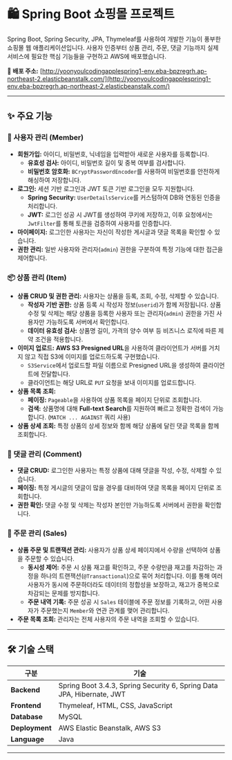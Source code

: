 # 🛍️ Spring Boot 쇼핑몰 프로젝트

Spring Boot, Spring Security, JPA, Thymeleaf를 사용하여 개발한 기능이 풍부한 쇼핑몰 웹 애플리케이션입니다. 사용자 인증부터 상품 관리, 주문, 댓글 기능까지 실제 서비스에 필요한 핵심 기능들을 구현하고 AWS에 배포했습니다.

**🔗 배포 주소:** [http://yoonyoulcodingapplespring1-env.eba-bpzregrh.ap-northeast-2.elasticbeanstalk.com/](http://yoonyoulcodingapplespring1-env.eba-bpzregrh.ap-northeast-2.elasticbeanstalk.com/)

---

## ✨ 주요 기능

### 👤 사용자 관리 (Member)
- **회원가입:** 아이디, 비밀번호, 닉네임을 입력받아 새로운 사용자를 등록합니다.
    - **유효성 검사:** 아이디, 비밀번호 길이 및 중복 여부를 검사합니다.
    - **비밀번호 암호화:** `BCryptPasswordEncoder`를 사용하여 비밀번호를 안전하게 해싱하여 저장합니다.
- **로그인:** 세션 기반 로그인과 JWT 토큰 기반 로그인을 모두 지원합니다.
    - **Spring Security:** `UserDetailsService`를 커스텀하여 DB와 연동된 인증을 처리합니다.
    - **JWT:** 로그인 성공 시 JWT를 생성하여 쿠키에 저장하고, 이후 요청에서는 `JwtFilter`를 통해 토큰을 검증하여 사용자를 인증합니다.
- **마이페이지:** 로그인한 사용자는 자신이 작성한 게시글과 댓글 목록을 확인할 수 있습니다.
- **권한 관리:** 일반 사용자와 관리자(`admin`) 권한을 구분하여 특정 기능에 대한 접근을 제어합니다.

### 📦 상품 관리 (Item)
- **상품 CRUD 및 권한 관리:** 사용자는 상품을 등록, 조회, 수정, 삭제할 수 있습니다.
    - **작성자 기반 권한:** 상품 등록 시 작성자 정보(`userid`)가 함께 저장됩니다. 상품 수정 및 삭제는 해당 상품을 등록한 사용자 또는 관리자(`admin`) 권한을 가진 사용자만 가능하도록 서버에서 확인합니다.
    - **데이터 유효성 검사:** 상품명 길이, 가격의 양수 여부 등 비즈니스 로직에 따른 제약 조건을 적용합니다.
- **이미지 업로드:** **AWS S3 Presigned URL**을 사용하여 클라이언트가 서버를 거치지 않고 직접 S3에 이미지를 업로드하도록 구현했습니다.
    - `S3Service`에서 업로드할 파일 이름으로 Presigned URL을 생성하여 클라이언트에 전달합니다.
    - 클라이언트는 해당 URL로 `PUT` 요청을 보내 이미지를 업로드합니다.
- **상품 목록 조회:**
    - **페이징:** `Pageable`을 사용하여 상품 목록을 페이지 단위로 조회합니다.
    - **검색:** 상품명에 대해 **Full-text Search**를 지원하여 빠르고 정확한 검색이 가능합니다. (`MATCH ... AGAINST` 쿼리 사용)
- **상품 상세 조회:** 특정 상품의 상세 정보와 함께 해당 상품에 달린 댓글 목록을 함께 조회합니다.

### 💬 댓글 관리 (Comment)
- **댓글 CRUD:** 로그인한 사용자는 특정 상품에 대해 댓글을 작성, 수정, 삭제할 수 있습니다.
- **페이징:** 특정 게시글의 댓글이 많을 경우를 대비하여 댓글 목록을 페이지 단위로 조회합니다.
- **권한 확인:** 댓글 수정 및 삭제는 작성자 본인만 가능하도록 서버에서 권한을 확인합니다.

### 🛒 주문 관리 (Sales)
- **상품 주문 및 트랜잭션 관리:** 사용자가 상품 상세 페이지에서 수량을 선택하여 상품을 주문할 수 있습니다.
    - **동시성 제어:** 주문 시 상품 재고를 확인하고, 주문 수량만큼 재고를 차감하는 과정을 하나의 트랜잭션(`@Transactional`)으로 묶어 처리합니다. 이를 통해 여러 사용자가 동시에 주문하더라도 데이터의 정합성을 보장하고, 재고가 중복으로 차감되는 문제를 방지합니다.
    - **주문 내역 기록:** 주문 성공 시 `Sales` 테이블에 주문 정보를 기록하고, 어떤 사용자가 주문했는지 `Member`와 연관 관계를 맺어 관리합니다.
- **주문 목록 조회:** 관리자는 전체 사용자의 주문 내역을 조회할 수 있습니다.

---

## 🛠 기술 스택

| 구분 | 기술 |
| --- | --- |
| **Backend** | Spring Boot 3.4.3, Spring Security 6, Spring Data JPA, Hibernate, JWT |
| **Frontend** | Thymeleaf, HTML, CSS, JavaScript |
| **Database** | MySQL |
| **Deployment** | AWS Elastic Beanstalk, AWS S3 |
| **Language** | Java |

---